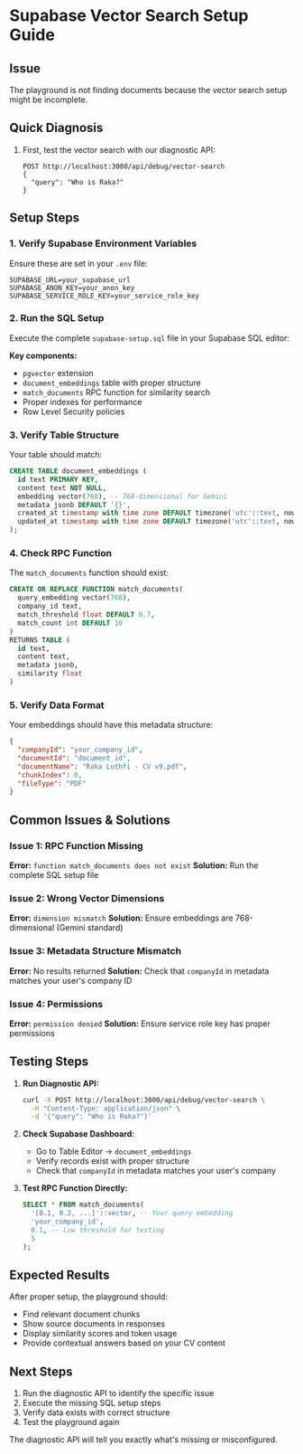 # Supabase Vector Search Setup Guide

## Issue

The playground is not finding documents because the vector search setup might be incomplete.

## Quick Diagnosis

1. First, test the vector search with our diagnostic API:
   ```
   POST http://localhost:3000/api/debug/vector-search
   {
     "query": "Who is Raka?"
   }
   ```

## Setup Steps

### 1. Verify Supabase Environment Variables

Ensure these are set in your `.env` file:

```env
SUPABASE_URL=your_supabase_url
SUPABASE_ANON_KEY=your_anon_key
SUPABASE_SERVICE_ROLE_KEY=your_service_role_key
```

### 2. Run the SQL Setup

Execute the complete `supabase-setup.sql` file in your Supabase SQL editor:

**Key components:**

- `pgvector` extension
- `document_embeddings` table with proper structure
- `match_documents` RPC function for similarity search
- Proper indexes for performance
- Row Level Security policies

### 3. Verify Table Structure

Your table should match:

```sql
CREATE TABLE document_embeddings (
  id text PRIMARY KEY,
  content text NOT NULL,
  embedding vector(768), -- 768-dimensional for Gemini
  metadata jsonb DEFAULT '{}',
  created_at timestamp with time zone DEFAULT timezone('utc'::text, now()),
  updated_at timestamp with time zone DEFAULT timezone('utc'::text, now())
);
```

### 4. Check RPC Function

The `match_documents` function should exist:

```sql
CREATE OR REPLACE FUNCTION match_documents(
  query_embedding vector(768),
  company_id text,
  match_threshold float DEFAULT 0.7,
  match_count int DEFAULT 10
)
RETURNS TABLE (
  id text,
  content text,
  metadata jsonb,
  similarity float
)
```

### 5. Verify Data Format

Your embeddings should have this metadata structure:

```json
{
  "companyId": "your_company_id",
  "documentId": "document_id",
  "documentName": "Raka Luthfi - CV v9.pdf",
  "chunkIndex": 0,
  "fileType": "PDF"
}
```

## Common Issues & Solutions

### Issue 1: RPC Function Missing

**Error:** `function match_documents does not exist`
**Solution:** Run the complete SQL setup file

### Issue 2: Wrong Vector Dimensions

**Error:** `dimension mismatch`
**Solution:** Ensure embeddings are 768-dimensional (Gemini standard)

### Issue 3: Metadata Structure Mismatch

**Error:** No results returned
**Solution:** Check that `companyId` in metadata matches your user's company ID

### Issue 4: Permissions

**Error:** `permission denied`
**Solution:** Ensure service role key has proper permissions

## Testing Steps

1. **Run Diagnostic API:**

   ```bash
   curl -X POST http://localhost:3000/api/debug/vector-search \
     -H "Content-Type: application/json" \
     -d '{"query": "Who is Raka?"}'
   ```

2. **Check Supabase Dashboard:**

   - Go to Table Editor → `document_embeddings`
   - Verify records exist with proper structure
   - Check that `companyId` in metadata matches your user's company

3. **Test RPC Function Directly:**
   ```sql
   SELECT * FROM match_documents(
     '[0.1, 0.2, ...]'::vector, -- Your query embedding
     'your_company_id',
     0.1, -- Low threshold for testing
     5
   );
   ```

## Expected Results

After proper setup, the playground should:

- Find relevant document chunks
- Show source documents in responses
- Display similarity scores and token usage
- Provide contextual answers based on your CV content

## Next Steps

1. Run the diagnostic API to identify the specific issue
2. Execute the missing SQL setup steps
3. Verify data exists with correct structure
4. Test the playground again

The diagnostic API will tell you exactly what's missing or misconfigured.
